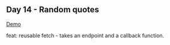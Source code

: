 ## Day 14 - Random quotes

[Demo](http://oit2.scps.nyu.edu/~devereld/ferdinandi/3-random-ron/random-ron.html)

feat: reusable fetch - takes an endpoint and a callback function.